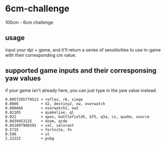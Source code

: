 # 6cm-challenge
100cm - 6cm challenge


## usage
input your dpi + game, and it'll return a series of sensitivities to use in-game with their corresponding cm value.


## supported game inputs and their corresponsing yaw values 
if your game isn't already here, you can just type in the yaw value instead.
```
0.0057295779513 ➜ reflex, r6, siege
0.0066          ➜ d2, destiny2, ow, overwatch
0.006666        ➜ overwatch2, ow2
0.02105         ➜ quakelive, ql
0.022           ➜ apex, battlefield5, bf5, q3a, cs, quake, source
0.0439453125    ➜ doom, qcde
0.051097900391  ➜ val, valorant
0.5715          ➜ fortnite, fn
0.596           ➜ ut
2.22222         ➜ pubg
```
